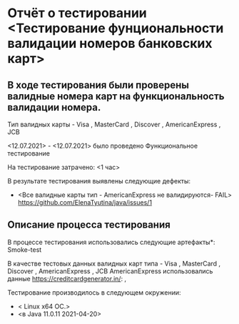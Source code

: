 # Отчёт о тестировании <Тестирование фунциональности валидации номеров банковских карт>

## В ходе тестирования были проверены валидные номера карт на функциональность валидации номера.
Тип валидных карты - Visa , MasterCard , Discover , AmericanExpress ,
JCB 

<12.07.2021> - <12.07.2021> было проведено Функциональное тестирование

На тестирование затрачено: <1 час>

В результате тестирования выявлены следующие дефекты:
* <Все валидные карты тип - AmericanExpress не валидируются- FAIL>
  https://github.com/ElenaTyutina/java/issues/1

## Описание процесса тестирования

В процессе тестирования использовались следующие артефакты*:
Smoke-test 

 
В качестве тестовых данных валидных карт типа - Visa , MasterCard , Discover , AmericanExpress ,
JCB AmericanExpress использовались данные <https://creditcardgenerator.in/>: , 
 


Тестирование производилось в следующем окружении:
* < Linux x64 ОС.>
* <в Java 11.0.11 2021-04-20>

